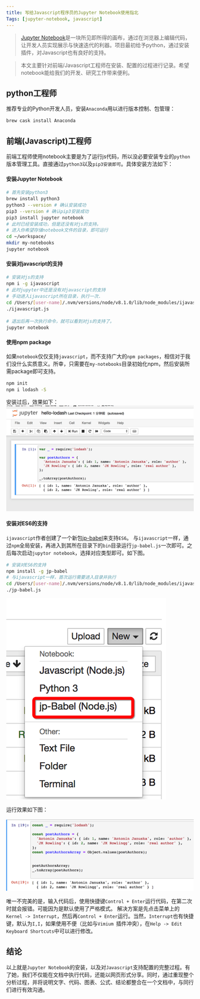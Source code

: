 ```yaml
---
title: 写给Javascript程序员的Jupyter Notebook使用指北
Tags: [jupyter-notebook, javascript]
---
```


>  [Jupyter Notebook](http://jupyter.org/)是一块所见即所得的画布，通过在浏览器上编辑代码，让开发人员实现展示与快速迭代的利器。项目最初给予python，通过安装插件，对Javascript也有良好的支持。

>  本文主要针对前端/Javascript工程师在安装、配置的过程进行记录。希望notebook能给我们的开发、研究工作带来便利。

<!--truncate-->

## python工程师
推荐专业的Python开发人员，安装`Anaconda`用以进行版本控制、包管理：
``` bash
brew cask install Anaconda
```

## 前端(Javascript)工程师
前端工程师使用notebook主要是为了运行js代码，所以没必要安装专业的`python`版本管理工具。直接通过`python3`以及`pip3安装即可`。具体安装方法如下：

#### 安装Jupyter Notebook
``` bash
# 首先安装python3
brew install python3
python3 --version # 确认安装成功
pip3 --version # 确认pip3安装成功
pip3 install jupyter notebook 
# 此时已经安装成功，但是还没有对js的支持。
# 进入你希望存储notebook文件的目录，即可运行
cd ~/workspace/
mkdir my-notebooks
jupyter notebook
```

#### 安装对javascript的支持

``` bash 
# 安装对js的支持
npm i -g ijavascript
# 此时jupyter中还是没有对javascript的支持
# 手动进入ijavascript所在目录，执行一次.
cd /Users/[user-name]/.nvm/versions/node/v8.1.0/lib/node_modules/ijavascript/bin
./ijavascript.js

# 退出后再一次执行命令，就可以看到对js的支持了。
jupyter notebook
```

#### 使用npm package

如果`notebook`仅仅支持`javascript`，而不支持广大的`npm packages`，相信对于我们没什么实质意义。所幸，只需要在`my-notebooks`目录初始化npm，然后安装所需package即可支持。

```bash
npm init
npm i lodash -S
```

安装过后，效果如下：
![npm-support.png](/img/blog/Jupyter/npm-support.png)

#### 安装对ES6的支持

`ijavascript`作者创建了一个新包[jp-babel](https://github.com/n-riesco/jp-babel)来支持`ES6`。
与`ijavascript`一样，通过`npm`全局安装，再进入到其所在目录下的`bin`目录运行`jp-babel.js`一次即可。之后每次启动`jupytor notebook`，选择对应类型即可。如下图。

````bash
# 安装对ES6的支持
npm install -g jp-babel
# 与ijavascript一样，首次运行需要进入目录并执行
cd /Users/[user-name]/.nvm/versions/node/v8.1.0/lib/node_modules/ijavascript/bin/jp-babel
./jp-babel.js
````

![ES6-support.png](/img/blog/Jupyter/ES6-support.png)

运行效果如下图：

![es6-output.png](/img/blog/Jupyter/es6-output.png)



唯一不完美的是，输入代码后，使用快捷键`Control + Enter`运行代码，在第二次时就会报错。可能因为是默认使用了严格模式。
解决方案是先点击菜单上的`Kernel -> Interrupt`，然后再`Control + Enter`运行。当然，`Interrupt`也有快捷键，默认为`I,I`，如果使用不便（比如与`Vimium `插件冲突），在`Help -> Edit Keyboard Shortcuts`中可以进行修改。



## 结论

以上就是`Jupyter Notebook`的安装，以及对`Javascript`支持配置的完整过程。有了她，我们不仅能在文档中执行代码，还能以网页形式分享。同时，通过重现整个分析过程，并将说明文字、代码、图表、公式、结论都整合在一个文档中，与同行们进行有效沟通。